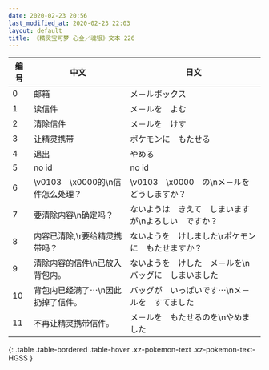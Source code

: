 ```yaml
---
date: 2020-02-23 20:56
last_modified_at: 2020-02-23 22:03
layout: default
title: 《精灵宝可梦 心金／魂银》文本 226
---
```

| 编号 | 中文 | 日文 |
| ---- | ---- | ---- |
| 0 | 邮箱 | メ－ルボックス |
| 1 | 读信件 | メ－ルを　よむ |
| 2 | 清除信件 | メ－ルを　けす |
| 3 | 让精灵携带 | ポケモンに　もたせる |
| 4 | 退出 | やめる |
| 5 | no id | no id |
| 6 | \v0103　\x0000的\n信件怎么处理？ | \v0103　\x0000　の\nメ－ルを　どうしますか？ |
| 7 | 要清除内容\n确定吗？ | ないようは　きえて　しまいますが\nよろしい　ですか？ |
| 8 | 内容已清除,\r要给精灵携带吗？ | ないようを　けしました\rポケモンに　もたせますか？ |
| 9 | 清除内容的信件\n已放入背包内。 | ないようを　けした　メ－ルを\nバッグに　しまいました |
| 10 | 背包内已经满了⋯\n因此扔掉了信件。 | バッグが　いっぱいです⋯\nメ－ルを　すてました |
| 11 | 不再让精灵携带信件。 | メ－ルを　もたせるのを\nやめました |
{: .table .table-bordered .table-hover .xz-pokemon-text .xz-pokemon-text-HGSS }